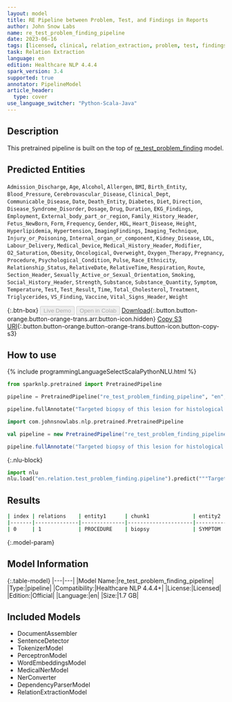 ```yaml
---
layout: model
title: RE Pipeline between Problem, Test, and Findings in Reports
author: John Snow Labs
name: re_test_problem_finding_pipeline
date: 2023-06-16
tags: [licensed, clinical, relation_extraction, problem, test, findings, en]
task: Relation Extraction
language: en
edition: Healthcare NLP 4.4.4
spark_version: 3.4
supported: true
annotator: PipelineModel
article_header:
  type: cover
use_language_switcher: "Python-Scala-Java"
---
```


## Description

This pretrained pipeline is built on the top of [re_test_problem_finding](https://nlp.johnsnowlabs.com/2021/04/19/re_test_problem_finding_en.html) model.

## Predicted Entities

`Admission_Discharge`, `Age`, `Alcohol`, `Allergen`, `BMI`, `Birth_Entity`, `Blood_Pressure`, `Cerebrovascular_Disease`, `Clinical_Dept`, `Communicable_Disease`, `Date`, `Death_Entity`, `Diabetes`, `Diet`, `Direction`, `Disease_Syndrome_Disorder`, `Dosage`, `Drug`, `Duration`, `EKG_Findings`, `Employment`, `External_body_part_or_region`, `Family_History_Header`, `Fetus_NewBorn`, `Form`, `Frequency`, `Gender`, `HDL`, `Heart_Disease`, `Height`, `Hyperlipidemia`, `Hypertension`, `ImagingFindings`, `Imaging_Technique`, `Injury_or_Poisoning`, `Internal_organ_or_component`, `Kidney_Disease`, `LDL`, `Labour_Delivery`, `Medical_Device`, `Medical_History_Header`, `Modifier`, `O2_Saturation`, `Obesity`, `Oncological`, `Overweight`, `Oxygen_Therapy`, `Pregnancy`, `Procedure`, `Psychological_Condition`, `Pulse`, `Race_Ethnicity`, `Relationship_Status`, `RelativeDate`, `RelativeTime`, `Respiration`, `Route`, `Section_Header`, `Sexually_Active_or_Sexual_Orientation`, `Smoking`, `Social_History_Header`, `Strength`, `Substance`, `Substance_Quantity`, `Symptom`, `Temperature`, `Test`, `Test_Result`, `Time`, `Total_Cholesterol`, `Treatment`, `Triglycerides`, `VS_Finding`, `Vaccine`, `Vital_Signs_Header`, `Weight`



{:.btn-box}
<button class="button button-orange" disabled>Live Demo</button>
<button class="button button-orange" disabled>Open in Colab</button>
[Download](https://s3.amazonaws.com/auxdata.johnsnowlabs.com/clinical/models/re_test_problem_finding_pipeline_en_4.4.4_3.4_1686932199387.zip){:.button.button-orange.button-orange-trans.arr.button-icon.hidden}
[Copy S3 URI](s3://auxdata.johnsnowlabs.com/clinical/models/re_test_problem_finding_pipeline_en_4.4.4_3.4_1686932199387.zip){:.button.button-orange.button-orange-trans.button-icon.button-copy-s3}

## How to use

<div class="tabs-box" markdown="1">
{% include programmingLanguageSelectScalaPythonNLU.html %}

```python
from sparknlp.pretrained import PretrainedPipeline

pipeline = PretrainedPipeline("re_test_problem_finding_pipeline", "en", "clinical/models")

pipeline.fullAnnotate("Targeted biopsy of this lesion for histological correlation should be considered.")
```
```scala
import com.johnsnowlabs.nlp.pretrained.PretrainedPipeline

val pipeline = new PretrainedPipeline("re_test_problem_finding_pipeline", "en", "clinical/models")

pipeline.fullAnnotate("Targeted biopsy of this lesion for histological correlation should be considered.")
```


{:.nlu-block}
```python
import nlu
nlu.load("en.relation.test_problem_finding.pipeline").predict("""Targeted biopsy of this lesion for histological correlation should be considered.""")
```

</div>



## Results

```bash
| index | relations    | entity1      | chunk1              | entity2      |  chunk2 |
|-------|--------------|--------------|---------------------|--------------|---------|
| 0     | 1            | PROCEDURE    | biopsy              | SYMPTOM      |  lesion | 
```

{:.model-param}
## Model Information

{:.table-model}
|---|---|
|Model Name:|re_test_problem_finding_pipeline|
|Type:|pipeline|
|Compatibility:|Healthcare NLP 4.4.4+|
|License:|Licensed|
|Edition:|Official|
|Language:|en|
|Size:|1.7 GB|

## Included Models

- DocumentAssembler
- SentenceDetector
- TokenizerModel
- PerceptronModel
- WordEmbeddingsModel
- MedicalNerModel
- NerConverter
- DependencyParserModel
- RelationExtractionModel